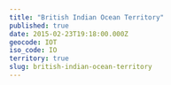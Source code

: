 ```yaml
---
title: "British Indian Ocean Territory"
published: true
date: 2015-02-23T19:18:00.000Z
geocode: IOT
iso_code: IO
territory: true
slug: british-indian-ocean-territory
---
```

